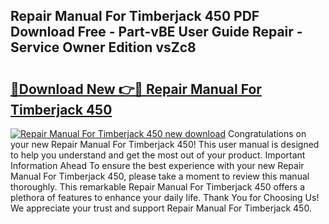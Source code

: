 ## Repair Manual For Timberjack 450 PDF Download Free - Part-vBE User Guide Repair - Service Owner Edition vsZc8

# <h2><a href="http://bc77648.oget.top/?id=Repair+Manual+For+Timberjack+450">🔗Download New 👉🔴 Repair Manual For Timberjack 450</a></h2>

[![Repair Manual For Timberjack 450 new download](https://i.imgur.com/5g1atiW.png)](http://bc77648.oget.top/?id=Repair+Manual+For+Timberjack+450)
Congratulations on your new Repair Manual For Timberjack 450! This user manual is designed to help you understand and get the most out of your product. Important Information Ahead To ensure the best experience with your new Repair Manual For Timberjack 450, please take a moment to review this manual thoroughly. This remarkable Repair Manual For Timberjack 450 offers a plethora of features to enhance your daily life. Thank You for Choosing Us! We appreciate your trust and support Repair Manual For Timberjack 450.

